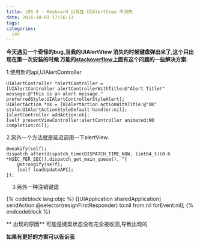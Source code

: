 ```yaml
---
title: iOS 9 - Keyboard 出现在 UIAlertView 不消失
date: 2016-10-01 17:56:13
tags:
categories: 
  ios
---
```

**今天遇见一个奇怪的bug,当我的UIAlertView 消失的时候键盘弹出来了,这个只出现在第一次安装的时候
万能的[stackoverflow](http://stackoverflow.com/questions/32744209/ios-9-keyboard-pops-up-after-uialertview-dismissed)上面有这个问题的一些解决方案:**

1.使用新的api,UIAlertController

```
UIAlertController *alertController = [UIAlertController alertControllerWithTitle:@"Alert Title!" message:@"This is an alert message." preferredStyle:UIAlertControllerStyleAlert]; 
UIAlertAction *ok = [UIAlertAction actionWithTitle:@"OK" style:UIAlertActionStyleDefault handler:nil]; 
[alertController addAction:ok];
[self presentViewController:alertController animated:NO completion:nil];
```

2.另外一个方法就是延迟调用一下alertView.

```	
@weakify(self);
dispatch_after(dispatch_time(DISPATCH_TIME_NOW, (int64_t)(0.6 *NSEC_PER_SEC)),dispatch_get_main_queue(), ^{
	@strongify(self);
	[self loadUpdateAPI]; 
});
```
    
3.另外一种注销键盘

{% codeblock lang:objc %}
[[UIApplication sharedApplication] sendAction:@selector(resignFirstResponder) to:nil from:nil forEvent:nil];
{% endcodeblock %}

** 出现的原因**
可能是键盘状态没有完全被收回,导致出现的

**如果有更好的方案可以告诉我**

